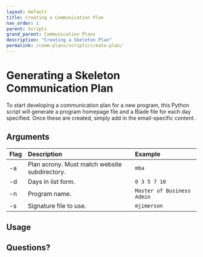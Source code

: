 ```yaml
---
layout: default
title: Creating a Communication Plan
nav_order: 1
parent: Scripts
grand_parent: Communication Plans
description: "Creating a Skeleton Plan"
permalink: /comm-plans/scripts/create-plan/
---
```


# Generating a Skeleton Communication Plan
To start developing a communication plan for a new program, this Python script will generate a program homepage file and a Blade file for each day specified. Once these are created, simply add in the email-specific content.

## Arguments

| Flag | Description | Example |
|:--- |:--- |:---|
| -a | Plan acrony. Must match website subdirectory. | `mba` |
| -d | Days in list form. | `0 3 5 7 10` |
| -n | Program name. | `Master of Business Admin` |
| -s | Signature file to use. | `mjimerson` |

## Usage

## Questions?
